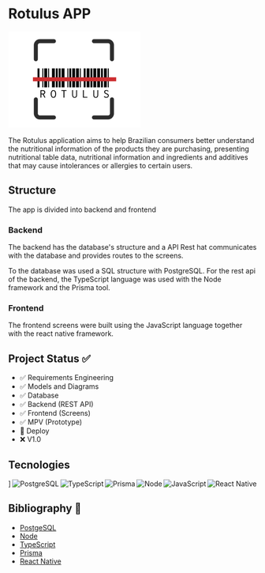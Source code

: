 # Rotulus APP

![](./mobile/src/assets/rotulus-icon.png)

The Rotulus application aims to help Brazilian consumers better understand the nutritional information of the products they are purchasing, presenting nutritional table data, nutritional information and ingredients and additives that may cause intolerances or allergies to certain users.

## Structure

The app is divided into backend and frontend

### Backend

The backend has the database's structure and a API Rest hat communicates with the database and provides routes to the screens.

To the database was used a SQL structure with PostgreSQL. For the rest api of the backend, the TypeScript language was used with the Node framework and the Prisma tool.

### Frontend

The frontend screens were built using the JavaScript language together with the react native framework.

## Project Status ✅
- ✅ Requirements Engineering 
- ✅ Models and Diagrams 
- ✅ Database 
- ✅ Backend (REST API) 
- ✅ Frontend (Screens) 
- ✅ MPV (Prototype) 
- 🔧 Deploy 
- ❌ V1.0 

## Tecnologies
<div style="display: flex; justify-content: space-between; align-items: center; ">]
  <div>
    <img src="https://upload.wikimedia.org/wikipedia/commons/thumb/2/29/Postgresql_elephant.svg/1200px-Postgresql_elephant.svg.png" alt="PostgreSQL" width="60" title="Ferramenta 1">
  </div>
  <div>
  <img src="https://upload.wikimedia.org/wikipedia/commons/thumb/4/4c/Typescript_logo_2020.svg/2048px-Typescript_logo_2020.svg.png" alt="TypeScript" width="60" title="Ferramenta 1">
    </div>
  <div>
  <img src="https://media.licdn.com/dms/image/C4D0BAQGsw5k8xdaO_g/company-logo_200_200/0/1673531963909/prisma_io_logo?e=2147483647&v=beta&t=xtoYhrffwsiW4HZuPt6GkTIQvH0bfOs-X-k7HBUT_AQ" alt="Prisma" width="60" title="Ferramenta 1">
  </div>
  <div>
    <img src="https://miro.medium.com/v2/resize:fit:800/1*v2vdfKqD4MtmTSgNP0o5cg.png" alt="Node" width="60" title="Ferramenta 1">
  </div>
  <div>
    <img src="https://upload.wikimedia.org/wikipedia/commons/thumb/9/99/Unofficial_JavaScript_logo_2.svg/1200px-Unofficial_JavaScript_logo_2.svg.png" alt="JavaScript" width="60" title="Ferramenta 1">
    </div>
  <div>
    <img src="https://upload.wikimedia.org/wikipedia/commons/thumb/a/a7/React-icon.svg/1200px-React-icon.svg.png" alt="React Native" width="60" title="Ferramenta 1">
  </div>
  </div>

## Bibliography 📖

- [PostgeSQL](https://www.postgresql.org/)
- [Node](https://nodejs.org/en)
- [TypeScript](https://www.typescriptlang.org/)
- [Prisma](https://www.prisma.io/)
- [React Native](https://reactnative.dev/)
